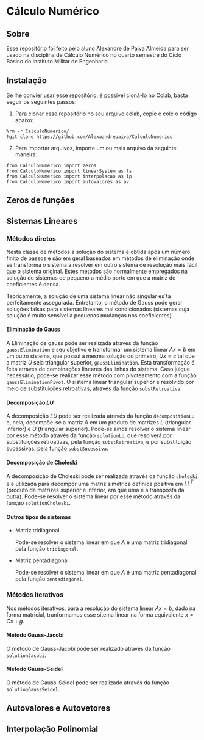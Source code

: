 # Cálculo Numérico

## Sobre
Esse repositório foi feito pelo aluno Alexandre de Paiva Almeida para ser usado na disciplina de Cálculo Numérico no quarto semestre do Ciclo Básico do Instituto Militar de Engenharia.

## Instalação
Se lhe convier usar esse repositório, é possível cloná-lo no Colab, basta seguir os seguintes passos:

1. Para clonar esse repositório no seu arquivo colab, copie e cole o código abaixo:

```
%rm -r CalculoNumerico/
!git clone https://github.com/Alexaandrepaiva/CalculoNumerico
```

2. Para importar arquivos, importe um ou mais arquivo da seguinte maneira:

```
from CalculoNumerico import zeros
from CalculoNumerico import linearSystem as ls
from CalculoNumerico import interpolacao as ip
from CalculoNumerico import autovalores as av
```

## Zeros de funções
## Sistemas Lineares

### Métodos diretos
Nesta classe de métodos a solução do sistema é obtida após um número finito de passos e são em geral baseados em métodos de eliminação onde se transforma o sistema a resolver em outro sistema de resolução mais fácil que o sistema original. Estes métodos são normalmente empregados na solução de sistemas de pequeno a médio porte em que a matriz de coeficientes é densa.

Teoricamente, a solução de uma sistema linear não singular es´ta perfeitamente assegurada. Entretanto, o método de Gauss pode gerar soluções falsas para sistemas lineares mal condicionados (sistemas cuja solução é muito sensível a pequenas mudanças nos coeficientes).

#### Eliminação de Gauss
A Eliminação de gauss pode ser realizada através da função `gaussElimination` e seu objetivo  é transformar um sistema linear $Ax = b$ em um outro sistema, que possui a mesma solução do primeiro, $Ux = c$ tal que a matriz $U$ seja triangular superior, `gaussElimination`. Esta transformação é feita através de combinações lineares das linhas do sistema. Caso julgue necessário, pode-se realizar esse método com pivoteamento com a função `gaussEliminationPivot`. O sistema linear triangular superior é resolvido por meio de substituições retroativas, através da função `substRetroativa`.

#### Decomposição $LU$
A decomposição $LU$ pode ser realizada através da função `decompositionLU` e, nela, decompõe-se a matriz $A$ em um produto de matrizes $L$ (triangular inferior) e $U$ (triangular superior). Pode-se ainda resolver o sistema linear por esse método através da função `solutionLU`, que resolverá por substituições retroativas, pela função `substRetroativa`, e por substituição sucessivas, pela função `substSucessiva`.

#### Decomposição de Choleski
A decomposição de Choleski pode ser realizada através da função `choleski` e é utilizada para decompor uma matriz simétrica definida positiva em $LL^T$ (produto de matrizes superior e inferior, em que uma é a transposta da outra). Pode-se resolver o sistema linear por esse método através da função `solutionCholeski`.

#### Outros tipos de sistemas
- Matriz tridiagonal

    Pode-se resolver o sistema linear em que $A$ é uma matriz tridiagonal pela função `tridiagonal`.

- Matriz pentadiagonal

    Pode-se resolver o sistema linear em que $A$ é uma matriz pentadiagonal pela função `pentadiagonal`.

### Métodos iterativos
Nos métodos iterativos, para a resolução do sistema linear $Ax = b$, dado na forma matricial, tranformamos esse sitema linear na forma equivalente $x = Cx + g$.
#### Método Gauss-Jacobi
O método de Gauss-Jacobi pode ser realizado através da função `solutionJacobi`.
#### Método Gauss-Seidel
O método de Gauss-Seidel pode ser realizado através da função `solutionGaussSeidel`.

## Autovalores e Autovetores
## Interpolação Polinomial